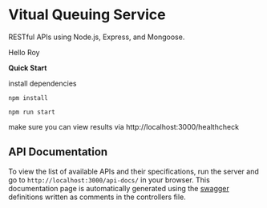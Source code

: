 # Vitual Queuing Service

RESTful APIs using Node.js, Express, and Mongoose.

Hello Roy

**Quick Start**

install dependencies

```
npm install
```

```
npm run start
```

make sure you can view results via http://localhost:3000/healthcheck

## API Documentation

To view the list of available APIs and their specifications, run the server and go to `http://localhost:3000/api-docs/` in your browser. This documentation page is automatically generated using the [swagger](https://swagger.io/) definitions written as comments in the controllers file.
